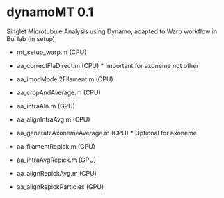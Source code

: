 # dynamoMT 0.1

Singlet Microtubule Analysis using Dynamo, adapted to Warp workflow in Bui lab (in setup)

- mt_setup_warp.m (CPU)

- aa_correctFlaDirect.m (CPU) * Important for axoneme not other

- aa_imodModel2Filament.m (CPU)

- aa_cropAndAverage.m (CPU)

- aa_intraAln.m (GPU)

- aa_alignIntraAvg.m (CPU)

- aa_generateAxonemeAverage.m (CPU) * Optional for axoneme

- aa_filamentRepick.m (CPU)

- aa_intraAvgRepick.m (GPU)

- aa_alignRepickAvg.m (CPU)

- aa_alignRepickParticles (GPU)



